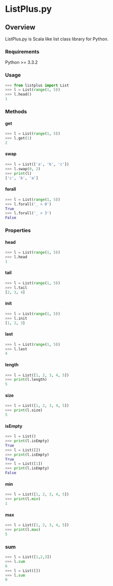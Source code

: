 ListPlus.py
========

## Overview

ListPlus.py is Scala like list class library for Python.

### Requirements
Python >= 3.3.2

### Usage

```python
>>> from listplus import List
>>> l = List(range(1, 5))
>>> l.head()
1
```

### Methods

#### get

```python
>>> l = List(range(1, 5))
>>> l.get(1)
2
```

#### swap

```python
>>> l = List(['a', 'b', 'c'])
>>> l.swap(0, 2)
>>> print(l)
['c', 'b', 'a']
 ```

#### forall

```python
>>> l = List(range(1, 5))
>>> l.forall('_ > 0')
True
>>> l.forall('_ > 3')
False
```

### Properties

#### head
```python
>>> l = List(range(1, 5))
>>> l.head
1
```

#### tail
```python
>>> l = List(range(1, 5))
>>> l.tail
[2, 3, 4]
```

#### init
```python
>>> l = List(range(1, 5))
>>> l.init
[1, 2, 3]
```

#### last
```python
>>> l = List(range(1, 5))
>>> l.last
4
```

#### length
```python
>>> l = List([1, 2, 3, 4, 5])
>>> print(l.length)
5
```

#### size
```python
>>> l = List([1, 2, 3, 4, 5])
>>> print(l.size)
5
```

#### isEmpty

```python
>>> l = List()
>>> print(l.isEmpty)
True
>>> l = List([])
>>> print(l.isEmpty)
True
>>> l = List([1])
>>> print(l.isEmpty)
False
```

#### min
```python
>>> l = List([1, 2, 3, 4, 5])
>>> print(l.min)
1
```

#### max
```python
>>> l = List([1, 2, 3, 4, 5])
>>> print(l.max)
5
```

### sum
```python
>>> l = List([1,2,3])
>>> l.sum
6
>>> l = List([])
>>> l.sum
0
```



